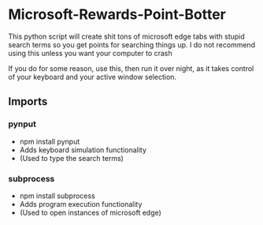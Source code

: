 # Microsoft-Rewards-Point-Botter
This python script will create shit tons of microsoft edge tabs with stupid search terms so you get points for searching things up.
I do not recommend using this unless you want your computer to crash

If you do for some reason, use this, then run it over night, as it takes control of your keyboard and your active window selection.


## Imports
### pynput
* npm install pynput
* Adds keyboard simulation functionality
* (Used to type the search terms)

### subprocess
* npm install subprocess
* Adds program execution functionality
* (Used to open instances of microsoft edge)
